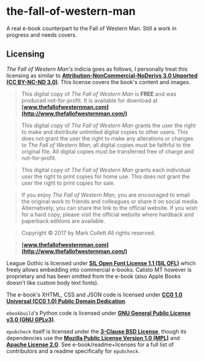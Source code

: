 # the-fall-of-western-man

A real e-book counterpart to the Fall of Western Man. Still a work in progress and needs covers.

## Licensing

*The Fall of Western Man's* indicia goes as follows, I personally treat this licensing as similar to **[Attribution-NonCommercial-NoDerivs 3.0 Unported (CC BY-NC-ND 3.0)](https://creativecommons.org/licenses/by-nc-nd/3.0/)**. This license covers the book's content and images.

>This digital copy of *The Fall of Western Man* is **FREE** and was produced not-for-profit. It is available for download at **[www.thefallofwesternman.com](http://www.thefallofwesternman.com/)**

>This digital copy of *The Fall of Western Man* grants the user the right to make and distribute unlimited digital copies to other users. This does not grant the user the right to make any alterations or changes to *The Fall of Western Man*, all digital copies must be faithful to the original file. All digital copies must be transferred free of charge and not-for-profit.

>This digital copy of *The Fall of Western Man* grants each individual user the right to print copies for home use. This does not grant the user the right to print copies for sale.

>If you enjoy *The Fall of Western Man*, you are encouraged to email the original work to friends and colleagues or share it on social media. Alternatively, you can share the link to the official website. If you wish for a hard copy, please visit the official website where hardback and paperback editions are available.

>Copyright © 2017 by Mark Collett
>All rights reserved.

>**[www.thefallofwesternman.com](http://www.thefallofwesternman.com/)**

League Gothic is licensed under **[SIL Open Font License 1.1 (SIL OFL)](https://scripts.sil.org/ofl)** which freely allows embedding into commercial e-books. Calisto MT however is proprietary and has been omitted from the e-book (also Apple Books doesn't like custom body text fonts).

The e-book's XHTML, CSS and JSON code is licensed under **[CC0 1.0 Universal (CC0 1.0) Public Domain Dedication](https://creativecommons.org/publicdomain/zero/1.0/)**.

`ebookbuild`'s Python code is licensed under **[GNU General Public License v3.0 (GNU GPLv3)](https://www.gnu.org/licenses/gpl-3.0.en.html)**.

`epubcheck` itself is licensed under the **[3-Clause BSD License](https://opensource.org/licenses/BSD-3-Clause)**, though its dependencies use the **[Mozilla Public License Version 1.0 (MPL)](https://www-archive.mozilla.org/MPL/MPL-1.0.html)** and **[Apache License 2.0](https://www.apache.org/licenses/LICENSE-2.0)**. See e-book/readme+licenses for a full list of contributors and a readme specifically for `epubcheck`.
